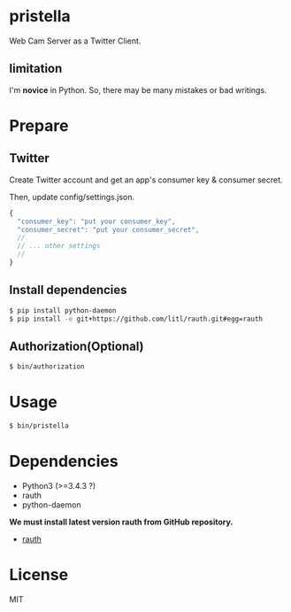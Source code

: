 # pristella
Web Cam Server as a Twitter Client.

## limitation
I'm **novice** in Python.
So, there may be many mistakes or bad writings.

# Prepare

## Twitter
Create Twitter account and get an app's consumer key & consumer secret.

Then, update config/settings.json.
```javascript
{
  "consumer_key": "put your consumer_key",
  "consumer_secret": "put your consumer_secret",
  //
  // ... other settings
  //
}
```

## Install dependencies
```bash
$ pip install python-daemon
$ pip install -e git+https://github.com/litl/rauth.git#egg=rauth
```

## Authorization(Optional)
```bash
$ bin/authorization
```

# Usage
```bash
$ bin/pristella
```

# Dependencies
- Python3 (>=3.4.3 ?)
- rauth
- python-daemon

**We must install latest version rauth from GitHub repository.**
- [rauth](https://github.com/litl/rauth)

# License
MIT
